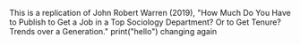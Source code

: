 This is a replication of John Robert Warren (2019), "How Much Do You Have to Publish to Get a Job in a Top Sociology Department? Or to Get Tenure? Trends over a Generation." 
print("hello")
changing again










